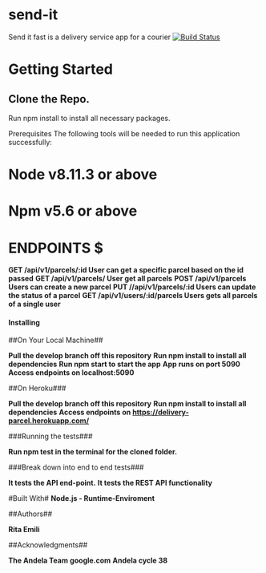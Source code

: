 

# send-it #
Send it fast is a delivery service app for a courier
[![Build Status](https://travis-ci.org/Rythae/send-it.svg?branch=ch-integrating-travis)](https://travis-ci.org/Rythae/send-it)

# **Getting Started** #
## **Clone the Repo.** ##
Run npm install to install all necessary packages.

Prerequisites
The following tools will be needed to run this application successfully:

# Node v8.11.3 or above #
# Npm v5.6 or above #

# ENDPOINTS $

**GET /api/v1/parcels/:id User can get a specific parcel based on the id passed**
**GET /api/v1/parcels/ User get all parcels** 
**POST /api/v1/parcels Users can create a new parcel**
**PUT //api/v1/parcels/:id Users can update the status of a parcel**
**GET /api/v1/users/:id/parcels Users gets all parcels of a single user**

#### Installing #####

##On Your Local Machine##

**Pull the develop branch off this repository**
**Run npm install to install all dependencies**
**Run npm start to start the app**
**App runs on port 5090**
**Access endpoints on localhost:5090**

##On Heroku###

**Pull the develop branch off this repository**
**Run npm install to install all dependencies**
**Access endpoints on https://delivery-parcel.herokuapp.com/**

###Running the tests###

**Run npm test in the terminal for the cloned folder.**

###Break down into end to end tests###

**It tests the API end-point.**
**It tests the REST API functionality**

#Built With#
**Node.js - Runtime-Enviroment**

##Authors##

**Rita Emili**

##Acknowledgments##

**The Andela Team**
**google.com**
**Andela cycle 38**
